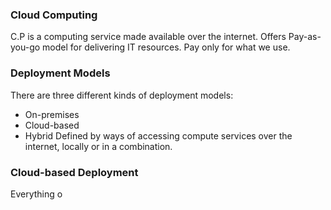 ### Cloud Computing 
C.P is a computing service made available over the internet. 
Offers Pay-as-you-go model for delivering IT resources.
Pay only for what we use.

### Deployment Models
There are three different kinds of deployment models:
- On-premises
- Cloud-based
- Hybrid
Defined by ways of accessing compute services over the internet, locally or in a combination.

### Cloud-based Deployment

Everything o